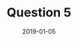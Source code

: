 --- 
layout: layouts/questions.njk 
title: Question 5
date: 2019-01-05
question: Did your heart flutter today? 
next: /question-6/
prev: /question-4/
tags:
    - question
---